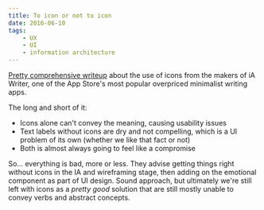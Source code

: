 ```yaml
---
title: To icon or not to icon
date: 2016-06-10
tags:
    - UX
    - UI
    - information architecture
---
```


[Pretty comprehensive writeup](https://ia.net/know-how/on-icons) about the use of icons from the makers of iA Writer, one of the App Store's most popular overpriced minimalist writing apps.

The long and short of it:

* Icons alone can't convey the meaning, causing usability issues
* Text labels without icons are dry and not compelling, which is a UI problem of its own (whether we like that fact or not)
* Both is almost always going to feel like a compromise

So... everything is bad, more or less. They advise getting things right without icons in the IA and wireframing stage, then adding on the emotional component as part of UI design. Sound approach, but ultimately we're still left with icons as a *pretty good* solution that are still mostly unable to convey verbs and abstract concepts.